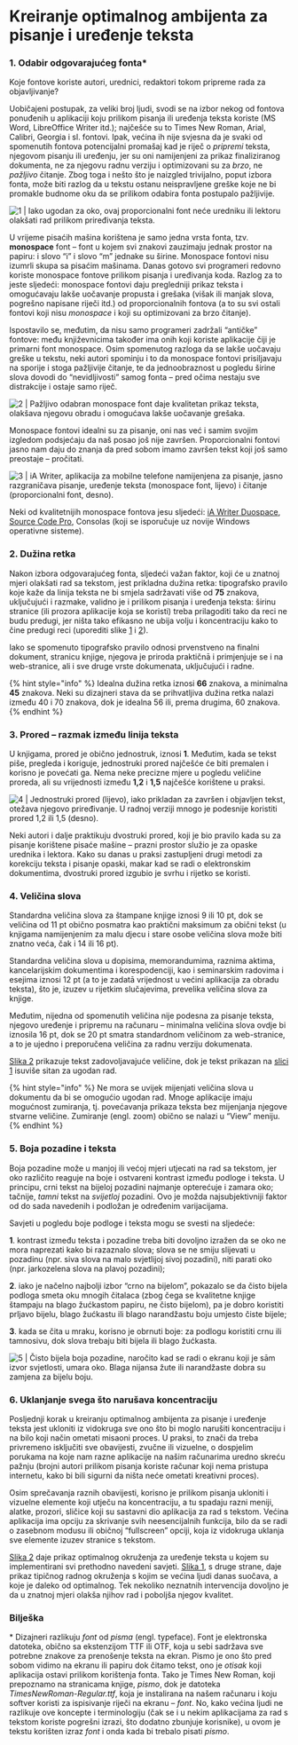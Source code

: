 # Kreiranje optimalnog ambijenta za pisanje i uređenje teksta

### 1. Odabir odgovarajućeg fonta\*

Koje fontove koriste autori, urednici, redaktori tokom pripreme rada za objavljivanje?

Uobičajeni postupak, za veliki broj ljudi, svodi se na izbor nekog od fontova ponuđenih u aplikaciji koju prilikom pisanja ili uređenja teksta koriste \(MS Word, LibreOffice Writer itd.\); najčešće su to Times New Roman, Arial, Calibri, Georgia i sl. fontovi. Ipak, većina ih nije svjesna da je svaki od spomenutih fontova potencijalni promašaj kad je riječ o _pripremi_ teksta, njegovom pisanju ili uređenju, jer su oni namijenjeni za prikaz finaliziranog dokumenta, ne za njegovu radnu verziju i optimizovani su za _brzo_, ne _pažljivo_ čitanje. Zbog toga i nešto što je naizgled trivijalno, poput izbora fonta, može biti razlog da u tekstu ostanu neispravljene greške koje ne bi promakle budnome oku da se prilikom odabira fonta postupalo pažljivije.

![1 \| Iako ugodan za oko, ovaj proporcionalni font ne&#x107;e uredniku ili lektoru olak&#x161;ati rad prilikom prire&#x111;ivanja teksta.](../.gitbook/assets/linux-libertine.png)

U vrijeme pisaćih mašina korištena je samo jedna vrsta fonta, tzv. **monospace** font – font u kojem svi znakovi zauzimaju jednak prostor na papiru: i slovo “i” i slovo “m” jednake su širine. Monospace fontovi nisu izumrli skupa sa pisaćim mašinama. Danas gotovo svi programeri redovno koriste monospace fontove prilikom pisanja i uređivanja koda. Razlog za to jeste sljedeći: monospace fontovi daju pregledniji prikaz teksta i omogućavaju lakše uočavanje propusta i grešaka \(višak ili manjak slova, pogrešno napisane riječi itd.\) od proporcionalnih fontova \(a to su svi ostali fontovi koji nisu _monospace_ i koji su optimizovani za brzo čitanje\).

Ispostavilo se, međutim, da nisu samo programeri zadržali “antičke” fontove: među književnicima također ima onih koji koriste aplikacije čiji je primarni font monospace. Osim spomenutog razloga da se lakše uočavaju greške u tekstu, neki autori spominju i to da monospace fontovi prisiljavaju na sporije i stoga pažljivije čitanje, te da jednoobraznost u pogledu širine slova dovodi do “nevidljivosti” samog fonta – pred očima nestaju sve distrakcije i ostaje samo riječ.

![2 \| Pa&#x17E;ljivo odabran monospace font daje kvalitetan prikaz teksta, olak&#x161;ava njegovu obradu i omogu&#x107;ava lak&#x161;e uo&#x10D;avanje gre&#x161;aka.](../.gitbook/assets/iaduospace.png)

Monospace fontovi idealni su za pisanje, oni nas već i samim svojim izgledom podsjećaju da naš posao još nije završen. Proporcionalni fontovi jasno nam daju do znanja da pred sobom imamo završen tekst koji još samo preostaje – pročitati.

![3 \| iA Writer, aplikacija za mobilne telefone namijenjena za pisanje, jasno razgrani&#x10D;ava pisanje, ure&#x111;enje teksta \(monospace font, lijevo\) i &#x10D;itanje \(proporcionalni font, desno\).](../.gitbook/assets/iawriter.png)

Neki od kvalitetnijih monospace fontova jesu sljedeći: [iA Writer Duospace](https://www.fontsquirrel.com/fonts/ia-writer-duospace), [Source Code Pro](https://www.fontsquirrel.com/fonts/source-code-pro), Consolas \(koji se isporučuje uz novije Windows operativne sisteme\).

### 2. Dužina retka

Nakon izbora odgovarajućeg fonta, sljedeći važan faktor, koji će u znatnoj mjeri olakšati rad sa tekstom, jest prikladna dužina retka: tipografsko pravilo koje kaže da linija teksta ne bi smjela sadržavati više od **75** znakova, uključujući i razmake, validno je i prilikom pisanja i uređenja teksta: širinu stranice \(ili prozora aplikacije koja se koristi\) treba prilagoditi tako da reci ne budu predugi, jer ništa tako efikasno ne ubija volju i koncentraciju kako to čine predugi reci \(uporediti slike [1](ambijent-za-pisanje-i-obradu-teksta.md#1-odabir-odgovarajuceg-fonta) i [2](ambijent-za-pisanje-i-obradu-teksta.md#1-odabir-odgovarajuceg-fonta)\).

Iako se spomenuto tipografsko pravilo odnosi prvenstveno na finalni dokument, stranicu knjige, njegova je priroda praktičnā i primjenjuje se i na web-stranice, ali i sve druge vrste dokumenata, uključujući i radne.

{% hint style="info" %}
Idealna dužina retka iznosi **66** znakova, a minimalna **45** znakova. Neki su dizajneri stava da se prihvatljiva dužina retka nalazi između 40 i 70 znakova, dok je idealna 56 ili, prema drugima, 60 znakova.
{% endhint %}

###  3. Prored – razmak između linija teksta

U knjigama, prored je obično jednostruk, iznosi **1**. Međutim, kada se tekst piše, pregleda i koriguje, jednostruki prored najčešće će biti premalen i korisno je povećati ga. Nema neke precizne mjere u pogledu veličine proreda, ali su vrijednosti između **1,2** i **1,5** najčešće korištene u praksi.

![4 \| Jednostruki prored \(lijevo\), iako prikladan za zavr&#x161;en i objavljen tekst, ote&#x17E;ava njegovo prire&#x111;ivanje. U radnoj verziji mnogo je podesnije koristiti prored 1,2 ili 1,5 \(desno\).](../.gitbook/assets/proredi.png)

Neki autori i dalje praktikuju dvostruki prored, koji je bio pravilo kada su za pisanje korištene pisaće mašine – prazni prostor služio je za opaske urednika i lektora. Kako su danas u praksi zastupljeni drugi metodi za korekciju teksta i pisanje opaski, makar kad se radi o elektronskim dokumentima, dvostruki prored izgubio je svrhu i rijetko se koristi.

### 4. Veličina slova

Standardna veličina slova za štampane knjige iznosi 9 ili 10 pt, dok se veličina od 11 pt obično posmatra kao praktični maksimum za obični tekst \(u knjigama namijenjenim za malu djecu i stare osobe veličina slova može biti znatno veća, čak i 14 ili 16 pt\).

Standardna veličina slova u dopisima, memorandumima, raznima aktima, kancelarijskim dokumentima i korespodenciji, kao i seminarskim radovima i esejima iznosi 12 pt \(a to je zadatā vrijednost u većini aplikacija za obradu teksta\), što je, izuzev u rijetkim slučajevima, prevelika veličina slova za knjige.

Međutim, nijedna od spomenutih veličina nije podesna za pisanje teksta, njegovo uređenje i pripremu na računaru – minimalna veličina slova ovdje bi iznosila 16 pt, dok se 20 pt smatra standardnom veličinom za web-stranice, a to je ujedno i preporučena veličina za radnu verziju dokumenata. 

[Slika 2](ambijent-za-pisanje-i-obradu-teksta.md#1-odabir-odgovarajuceg-fonta) prikazuje tekst zadovoljavajuće veličine, dok je tekst prikazan na [slici 1](ambijent-za-pisanje-i-obradu-teksta.md#1-odabir-odgovarajuceg-fonta) isuviše sitan za ugodan rad.

{% hint style="info" %}
Ne mora se uvijek mijenjati veličina slova u dokumentu da bi se omogućio ugodan rad. Mnoge aplikacije imaju mogućnost zumiranja, tj. povećavanja prikaza teksta bez mijenjanja njegove stvarne veličine. Zumiranje \(engl. zoom\) obično se nalazi u “View” meniju.
{% endhint %}

### 5. Boja pozadine i teksta

Boja pozadine može u manjoj ili većoj mjeri utjecati na rad sa tekstom, jer oko različito reaguje na boje i ostvareni kontrast između podloge i teksta. U principu, crni tekst na bijeloj pozadini najmanje opterećuje i zamara oko; tačnije, _tamni_ tekst na _svijetloj_ pozadini. Ovo je možda najsubjektivniji faktor od do sada navedenih i podložan je određenim varijacijama.

Savjeti u pogledu boje podloge i teksta mogu se svesti na sljedeće:

**1**. kontrast između teksta i pozadine treba biti dovoljno izražen da se oko ne mora naprezati kako bi razaznalo slova; slova se ne smiju slijevati u pozadinu \(npr. siva slova na malo svjetlijoj sivoj pozadini\), niti parati oko \(npr. jarkozelena slova na plavoj pozadini\);

**2**. iako je načelno najbolji izbor “crno na bijelom”, pokazalo se da čisto bijela podloga smeta oku mnogih čitalaca \(zbog čega se kvalitetne knjige štampaju na blago žućkastom papiru, ne čisto bijelom\), pa je dobro koristiti prljavo bijelu, blago žućkastu ili blago narandžastu boju umjesto čiste bijele;

**3**. kada se čita u mraku, korisno je obrnuti boje: za podlogu koristiti crnu ili tamnosivu, dok slova trebaju biti bijela ili blago žućkasta.

![5 \| &#x10C;isto bijela boja pozadine, naro&#x10D;ito kad se radi o ekranu koji je s&#x101;m izvor svjetlosti, umara oko. Blaga nijansa &#x17E;ute ili narand&#x17E;aste dobra su zamjena za bijelu boju.](../.gitbook/assets/boja-pozadine.png)

###  6. Uklanjanje svega što narušava koncentraciju

Posljednji korak u kreiranju optimalnog ambijenta za pisanje i uređenje teksta jest ukloniti iz vidokruga sve ono što bi moglo narušiti koncentraciju i na bilo koji način ometati misaoni proces. U praksi, to znači da treba privremeno isključiti sve obavijesti, zvučne ili vizuelne, o dospjelim porukama na koje nam razne aplikacije na našim računarima uredno skreću pažnju \(brojni autori prilikom pisanja koriste računar koji nema pristupa internetu, kako bi bili sigurni da ništa neće ometati kreativni proces\).

Osim sprečavanja raznih obavijesti, korisno je prilikom pisanja ukloniti i vizuelne elemente koji utječu na koncentraciju, a tu spadaju razni meniji, alatke, prozori, sličice koji su sastavni dio aplikacija za rad s tekstom. Većina aplikacija ima opciju za skrivanje svih neesencijalnih funkcija, bilo da se radi o zasebnom modusu ili običnoj “fullscreen” opciji, koja iz vidokruga uklanja sve elemente izuzev stranice s tekstom.

[Slika 2](ambijent-za-pisanje-i-obradu-teksta.md#1-odabir-odgovarajuceg-fonta) daje prikaz optimalnog okruženja za uređenje teksta u kojem su implementirani svi prethodno navedeni savjeti. [Slika 1](ambijent-za-pisanje-i-obradu-teksta.md#1-odabir-odgovarajuceg-fonta), s druge strane, daje prikaz tipičnog radnog okruženja s kojim se većina ljudi danas suočava, a koje je daleko od optimalnog. Tek nekoliko neznatnih intervencija dovoljno je da u znatnoj mjeri olakša njihov rad i poboljša njegov kvalitet.

### Bilješka

\* Dizajneri razlikuju _font_ od _pisma_ \(engl. typeface\). Font je elektronska datoteka, obično sa ekstenzijom TTF ili OTF, koja u sebi sadržava sve potrebne znakove za prenošenje teksta na ekran. Pismo je ono što pred sobom vidimo na ekranu ili papiru dok čitamo tekst, ono je _otisak_ koji aplikacija ostavi prilikom korištenja fonta. Tako je Times New Roman, koji prepoznamo na stranicama knjige, _pismo_, dok je datoteka _TimesNewRoman-Regular.ttf_, koja je instalirana na našem računaru i koju softver koristi za ispisivanje riječi na ekranu – _font_. No, kako većina ljudi ne razlikuje ove koncepte i terminologiju \(čak se i u nekim aplikacijama za rad s tekstom koriste pogrešni izrazi, što dodatno zbunjuje korisnike\), u ovom je tekstu korišten izraz _font_ i onda kada bi trebalo pisati _pismo_.

